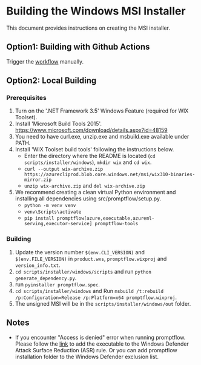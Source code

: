 # Building the Windows MSI Installer

This document provides instructions on creating the MSI installer.

## Option1: Building with Github Actions
Trigger the [workflow](https://github.com/microsoft/promptflow/actions/workflows/build_msi_installer.yml) manually.


## Option2: Local Building
### Prerequisites

1. Turn on the '.NET Framework 3.5' Windows Feature (required for WIX Toolset).
2. Install 'Microsoft Build Tools 2015'.
    https://www.microsoft.com/download/details.aspx?id=48159
3. You need to have curl.exe, unzip.exe and msbuild.exe available under PATH.
4. Install 'WIX Toolset build tools' following the instructions below.
   - Enter the directory where the README is located (`cd scripts/installer/windows`), `mkdir wix` and `cd wix`.
   - `curl --output wix-archive.zip  https://azurecliprod.blob.core.windows.net/msi/wix310-binaries-mirror.zip`
   - `unzip wix-archive.zip` and `del wix-archive.zip`
5. We recommend creating a clean virtual Python environment and installing all dependencies using src/promptflow/setup.py.
   - `python -m venv venv`
   - `venv\Scripts\activate`
   - `pip install promptflow[azure,executable,azureml-serving,executor-service] promptflow-tools`


### Building
1. Update the version number `$(env.CLI_VERSION)` and `$(env.FILE_VERSION)` in `product.wxs`, `promptflow.wixproj` and `version_info.txt`.
2. `cd scripts/installer/windows/scripts` and run `python generate_dependency.py`.
3. run `pyinstaller promptflow.spec`.
4. `cd scripts/installer/windows` and Run `msbuild /t:rebuild /p:Configuration=Release /p:Platform=x64 promptflow.wixproj`.
5. The unsigned MSI will be in the `scripts/installer/windows/out` folder.

## Notes
- If you encounter "Access is denied" error when running promptflow. Please follow the [link](https://learn.microsoft.com/en-us/microsoft-365/security/defender-endpoint/attack-surface-reduction-rules-deployment-implement?view=o365-worldwide#customize-attack-surface-reduction-rules) to add the executable to the Windows Defender Attack Surface Reduction (ASR) rule.
Or you can add promptflow installation folder to the Windows Defender exclusion list.